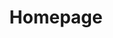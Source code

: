 ---
title: Homepage
layout: 'page/homepage.njk'
BannerImagePath: "/_includes/static/images/img.jpg"
PageCSSPath: "/_includes/static/css/page/homepage/styles.css"
PageJSPath: "/_includes/static/js/page/homepage/scripts.js"
---